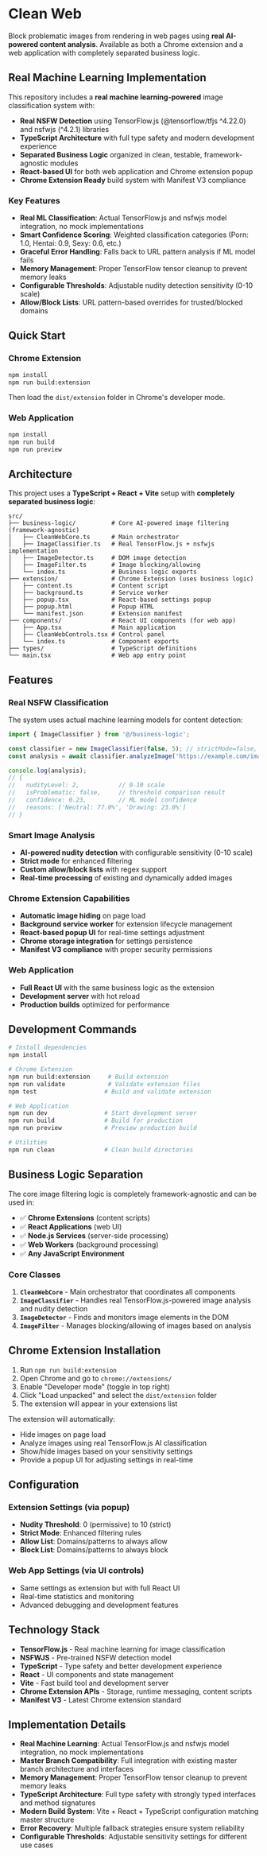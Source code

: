 # Clean Web

Block problematic images from rendering in web pages using **real AI-powered content analysis**. Available as both a Chrome extension and a web application with completely separated business logic.

## Real Machine Learning Implementation

This repository includes a **real machine learning-powered** image classification system with:

- **Real NSFW Detection** using TensorFlow.js (@tensorflow/tfjs ^4.22.0) and nsfwjs (^4.2.1) libraries
- **TypeScript Architecture** with full type safety and modern development experience  
- **Separated Business Logic** organized in clean, testable, framework-agnostic modules
- **React-based UI** for both web application and Chrome extension popup
- **Chrome Extension Ready** build system with Manifest V3 compliance

### Key Features

- **Real ML Classification**: Actual TensorFlow.js and nsfwjs model integration, no mock implementations
- **Smart Confidence Scoring**: Weighted classification categories (Porn: 1.0, Hentai: 0.9, Sexy: 0.6, etc.)
- **Graceful Error Handling**: Falls back to URL pattern analysis if ML model fails
- **Memory Management**: Proper TensorFlow tensor cleanup to prevent memory leaks
- **Configurable Thresholds**: Adjustable nudity detection sensitivity (0-10 scale)
- **Allow/Block Lists**: URL pattern-based overrides for trusted/blocked domains

## Quick Start

### Chrome Extension
```bash
npm install
npm run build:extension
```
Then load the `dist/extension` folder in Chrome's developer mode.

### Web Application  
```bash
npm install
npm run build
npm run preview
```

## Architecture

This project uses a **TypeScript + React + Vite** setup with **completely separated business logic**:

```
src/
├── business-logic/          # Core AI-powered image filtering (framework-agnostic)
│   ├── CleanWebCore.ts      # Main orchestrator
│   ├── ImageClassifier.ts   # Real TensorFlow.js + nsfwjs implementation
│   ├── ImageDetector.ts     # DOM image detection  
│   ├── ImageFilter.ts       # Image blocking/allowing
│   └── index.ts             # Business logic exports
├── extension/               # Chrome Extension (uses business logic)
│   ├── content.ts           # Content script
│   ├── background.ts        # Service worker
│   ├── popup.tsx            # React-based settings popup
│   ├── popup.html           # Popup HTML
│   └── manifest.json        # Extension manifest
├── components/              # React UI components (for web app)
│   ├── App.tsx              # Main application
│   ├── CleanWebControls.tsx # Control panel
│   └── index.ts             # Component exports  
├── types/                   # TypeScript definitions
└── main.tsx                 # Web app entry point
```

## Features

### Real NSFW Classification

The system uses actual machine learning models for content detection:

```typescript
import { ImageClassifier } from '@/business-logic';

const classifier = new ImageClassifier(false, 5); // strictMode=false, threshold=5
const analysis = await classifier.analyzeImage('https://example.com/image.jpg');

console.log(analysis);
// {
//   nudityLevel: 2,           // 0-10 scale
//   isProblematic: false,     // threshold comparison result  
//   confidence: 0.23,         // ML model confidence
//   reasons: ['Neutral: 77.0%', 'Drawing: 23.0%']
// }
```

### Smart Image Analysis
- **AI-powered nudity detection** with configurable sensitivity (0-10 scale)
- **Strict mode** for enhanced filtering
- **Custom allow/block lists** with regex support
- **Real-time processing** of existing and dynamically added images

### Chrome Extension Capabilities
- **Automatic image hiding** on page load
- **Background service worker** for extension lifecycle management
- **React-based popup UI** for real-time settings adjustment
- **Chrome storage integration** for settings persistence
- **Manifest V3 compliance** with proper security permissions

### Web Application
- **Full React UI** with the same business logic as the extension
- **Development server** with hot reload
- **Production builds** optimized for performance

## Development Commands

```bash
# Install dependencies
npm install

# Chrome Extension
npm run build:extension     # Build extension 
npm run validate            # Validate extension files
npm test                   # Build and validate extension

# Web Application
npm run dev                # Start development server
npm run build              # Build for production
npm run preview            # Preview production build

# Utilities
npm run clean              # Clean build directories
```

## Business Logic Separation

The core image filtering logic is completely framework-agnostic and can be used in:

- ✅ **Chrome Extensions** (content scripts)
- ✅ **React Applications** (web UI)  
- ✅ **Node.js Services** (server-side processing)
- ✅ **Web Workers** (background processing)
- ✅ **Any JavaScript Environment**

### Core Classes

1. **`CleanWebCore`** - Main orchestrator that coordinates all components
2. **`ImageClassifier`** - Handles real TensorFlow.js-powered image analysis and nudity detection
3. **`ImageDetector`** - Finds and monitors image elements in the DOM
4. **`ImageFilter`** - Manages blocking/allowing of images based on analysis

## Chrome Extension Installation

1. Run `npm run build:extension`
2. Open Chrome and go to `chrome://extensions/`
3. Enable "Developer mode" (toggle in top right)
4. Click "Load unpacked" and select the `dist/extension` folder
5. The extension will appear in your extensions list

The extension will automatically:
- Hide images on page load
- Analyze images using real TensorFlow.js AI classification
- Show/hide images based on your sensitivity settings
- Provide a popup UI for adjusting settings in real-time

## Configuration

### Extension Settings (via popup)
- **Nudity Threshold**: 0 (permissive) to 10 (strict)
- **Strict Mode**: Enhanced filtering rules
- **Allow List**: Domains/patterns to always allow
- **Block List**: Domains/patterns to always block

### Web App Settings (via UI controls)
- Same settings as extension but with full React UI
- Real-time statistics and monitoring
- Advanced debugging and development features

## Technology Stack

- **TensorFlow.js** - Real machine learning for image classification
- **NSFWJS** - Pre-trained NSFW detection model
- **TypeScript** - Type safety and better development experience
- **React** - UI components and state management
- **Vite** - Fast build tool and development server
- **Chrome Extension APIs** - Storage, runtime messaging, content scripts
- **Manifest V3** - Latest Chrome extension standard

## Implementation Details

- **Real Machine Learning**: Actual TensorFlow.js and nsfwjs model integration, no mock implementations
- **Master Branch Compatibility**: Full integration with existing master branch architecture and interfaces
- **Memory Management**: Proper TensorFlow tensor cleanup to prevent memory leaks
- **TypeScript Architecture**: Full type safety with strongly typed interfaces and method signatures
- **Modern Build System**: Vite + React + TypeScript configuration matching master structure
- **Error Recovery**: Multiple fallback strategies ensure system reliability
- **Configurable Thresholds**: Adjustable sensitivity settings for different use cases
